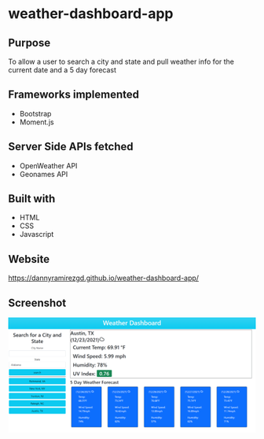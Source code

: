 # weather-dashboard-app
## Purpose
To allow a user to search a city and state and pull weather info for the current date and a 5 day forecast
## Frameworks implemented
- Bootstrap
- Moment.js

## Server Side APIs fetched
- OpenWeather API
- Geonames API

## Built with
- HTML
- CSS
- Javascript

## Website
https://dannyramirezgd.github.io/weather-dashboard-app/

## Screenshot
![screenshot](https://github.com/dannyramirezgd/weather-dashboard-app/blob/main/assets/images/screencapture.png)